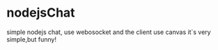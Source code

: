 # nodejsChat
simple nodejs chat, use webosocket and the client use canvas
it`s very simple,but funny!
